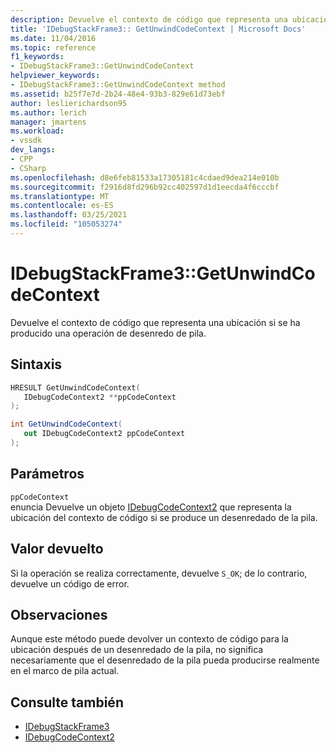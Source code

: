 ```yaml
---
description: Devuelve el contexto de código que representa una ubicación si se ha producido una operación de desenredo de pila.
title: 'IDebugStackFrame3:: GetUnwindCodeContext | Microsoft Docs'
ms.date: 11/04/2016
ms.topic: reference
f1_keywords:
- IDebugStackFrame3::GetUnwindCodeContext
helpviewer_keywords:
- IDebugStackFrame3::GetUnwindCodeContext method
ms.assetid: b25f7e7d-2b24-48e4-93b3-829e61d73ebf
author: leslierichardson95
ms.author: lerich
manager: jmartens
ms.workload:
- vssdk
dev_langs:
- CPP
- CSharp
ms.openlocfilehash: d8e6feb81533a17305181c4cdaed9dea214e010b
ms.sourcegitcommit: f2916d8fd296b92cc402597d1d1eecda4f6cccbf
ms.translationtype: MT
ms.contentlocale: es-ES
ms.lasthandoff: 03/25/2021
ms.locfileid: "105053274"
---
```

# <a name="idebugstackframe3getunwindcodecontext"></a>IDebugStackFrame3::GetUnwindCodeContext
Devuelve el contexto de código que representa una ubicación si se ha producido una operación de desenredo de pila.

## <a name="syntax"></a>Sintaxis

```cpp
HRESULT GetUnwindCodeContext(
   IDebugCodeContext2 **ppCodeContext
);
```

```csharp
int GetUnwindCodeContext(
   out IDebugCodeContext2 ppCodeContext
);
```

## <a name="parameters"></a>Parámetros
`ppCodeContext`\
enuncia Devuelve un objeto [IDebugCodeContext2](../../../extensibility/debugger/reference/idebugcodecontext2.md) que representa la ubicación del contexto de código si se produce un desenredado de la pila.

## <a name="return-value"></a>Valor devuelto
 Si la operación se realiza correctamente, devuelve `S_OK`; de lo contrario, devuelve un código de error.

## <a name="remarks"></a>Observaciones
 Aunque este método puede devolver un contexto de código para la ubicación después de un desenredado de la pila, no significa necesariamente que el desenredado de la pila pueda producirse realmente en el marco de pila actual.

## <a name="see-also"></a>Consulte también
- [IDebugStackFrame3](../../../extensibility/debugger/reference/idebugstackframe3.md)
- [IDebugCodeContext2](../../../extensibility/debugger/reference/idebugcodecontext2.md)
